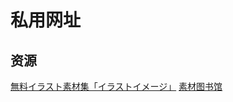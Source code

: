 # 私用网址
## 资源
[無料イラスト素材集「イラストイメージ」](https://illustimage.com/)
[素材图书馆](https://www.sozai-library.com/)
[]()
[]()
[]()
[]()
[]()
[]()
[]()
[]()
[]()
[]()
[]()
[]()
